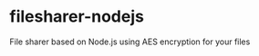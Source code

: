 filesharer-nodejs
=================

File sharer based on Node.js using AES encryption for your files 
